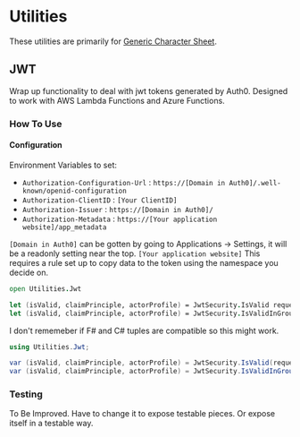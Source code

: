 # Utilities

These utilities are primarily for [Generic Character Sheet](https://github.com/Rangoric/generic-character-sheet-website).

## JWT

Wrap up functionality to deal with jwt tokens generated by Auth0. Designed to work with AWS Lambda Functions and Azure Functions.

### How To Use

#### Configuration

Environment Variables to set:

- `Authorization-Configuration-Url` : `https://[Domain in Auth0]/.well-known/openid-configuration`
- `Authorization-ClientID` : `[Your ClientID]`
- `Authorization-Issuer` : `https://[Domain in Auth0]/`
- `Authorization-Metadata` : `https://[Your application website]/app_metadata`

`[Domain in Auth0]` can be gotten by going to Applications -> Settings, it will be a readonly setting near the top.
`[Your application website]` This requires a rule set up to copy data to the token using the namespace you decide on.

```fsharp
open Utilities.Jwt

let (isValid, claimPrinciple, actorProfile) = JwtSecurity.IsValid request//(request:HttpRequest)
let (isValid, claimPrinciple, actorProfile) = JwtSecurity.IsValidInGroups request groupList//(request:HttpRequest) (groupList:string list)
```

I don't rememeber if F# and C# tuples are compatible so this might work.

```csharp
using Utilities.Jwt;

var (isValid, claimPrinciple, actorProfile) = JwtSecurity.IsValid(request);
var (isValid, claimPrinciple, actorProfile) = JwtSecurity.IsValidInGroups(request, groupList);
```

### Testing

To Be Improved. Have to change it to expose testable pieces. Or expose itself in a testable way.
